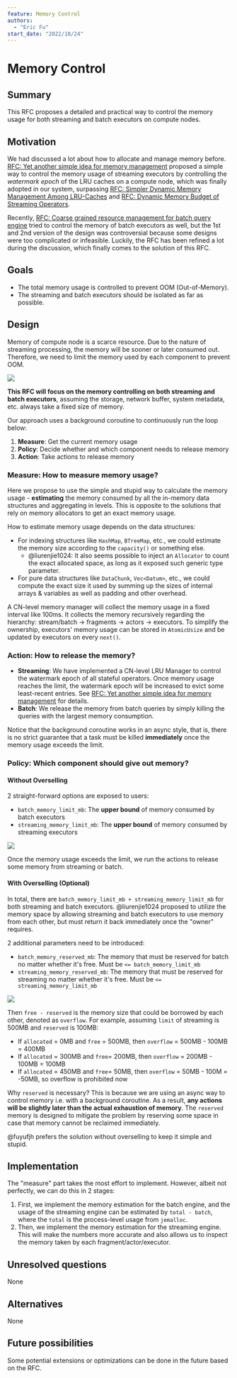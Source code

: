 ```yaml
---
feature: Memory Control
authors:
  - "Eric Fu"
start_date: "2022/10/24"
---
```


# Memory Control



## Summary

This RFC proposes a detailed and practical way to control the memory usage for both streaming and batch executors on compute nodes.

## Motivation

We had discussed a lot about how to allocate and manage memory before. [RFC: Yet another simple idea for memory management](https://singularity-data.quip.com/CldAAcFmzZSO/Yet-another-simple-idea-for-memory-management) proposed a simple way to control the memory usage of streaming executors by controlling the *watermark epoch* of the LRU caches on a compute node, which was finally adopted in our system, surpassing [RFC: Simpler Dynamic Memory Management Among LRU-Caches](https://singularity-data.quip.com/A1kHAOBUo3Im/RFC-Simpler-Dynamic-Memory-Management-Among-LRU-Caches) and [RFC: Dynamic Memory Budget of Streaming Operators](https://singularity-data.quip.com/J9KYAQc2xIbr/RFC-Dynamic-Memory-Budget-of-Streaming-Operators).

Recently, [RFC: Coarse grained resource management for batch query engine](https://github.com/risingwavelabs/rfcs/pull/11) tried to control the memory of batch executors as well, but the 1st and 2nd version of the design was controversial because some designs were too complicated or infeasible. Luckily, the RFC has been refined a lot during the discussion, which finally comes to the solution of this RFC. 

## Goals

- The total memory usage is controlled to prevent OOM (Out-of-Memory).
- The streaming and batch executors should be isolated as far as possible.

## Design

Memory of compute node is a scarce resource. Due to the nature of streaming processing, the memory will be sooner or later consumed out. Therefore, we need to limit the memory used by each component to prevent OOM.

![](images/overall-memory-allocation.drawio.svg)

**This RFC will focus on the memory controlling on both streaming and batch executors**, assuming the storage, network buffer, system metadata, etc. always take a fixed size of memory.

Our approach uses a background coroutine to continuously run the loop below:

1. **Measure**: Get the current memory usage
2. **Policy**: Decide whether and which component needs to release memory
3. **Action**: Take actions to release memory

### Measure: How to measure memory usage?

Here we propose to use the simple and stupid way to calculate the memory usage - **estimating** the memory consumed by all the in-memory data structures and aggregating in levels. This is opposite to the solutions that rely on memory allocators to get an exact memory usage.

How to estimate memory usage depends on the data structures:

- For indexing structures like `HashMap`, `BTreeMap`, etc., we could estimate the memory size according to the `capacity()` or something else. 
   - @liurenjie1024: It also seems possible to inject an `Allocator` to count the exact allocated space, as long as it exposed such generic type parameter.
- For pure data structures like `DataChunk`, `Vec<Datum>`, etc., we could compute the exact size it used by summing up the sizes of internal arrays & variables as well as padding and other overhead.

A CN-level memory manager will collect the memory usage in a fixed interval like 100ms. It collects the memory recursively regarding the hierarchy: stream/batch -> fragments -> actors -> executors. To simplify the ownership, executors' memory usage can be stored in `AtomicUsize` and be updated by executors on every `next()`.

### Action: How to release the memory?

- **Streaming**: We have implemented a CN-level LRU Manager to control the watermark epoch of all stateful operators. Once memory usage reaches the limit, the watermark epoch will be increased to evict some least-recent entries. See [RFC: Yet another simple idea for memory management](https://singularity-data.quip.com/CldAAcFmzZSO/Yet-another-simple-idea-for-memory-management) for details.
- **Batch**: We release the memory from batch queries by simply killing the queries with the largest memory consumption.

Notice that the background coroutine works in an async style, that is, there is no strict guarantee that a task must be killed **immediately** once the memory usage exceeds the limit. 

### Policy: Which component should give out memory?

#### Without Overselling

2 straight-forward options are exposed to users:

- `batch_memory_limit_mb`: The **upper bound** of memory consumed by batch executors
- `streaming_memory_limit_mb`: The **upper bound** of memory consumed by streaming executors

![](images/policy-without-overselling.drawio.svg)

Once the memory usage exceeds the limit, we run the actions to release some memory from streaming or batch.

#### With Overselling (Optional)

In total, there are `batch_memory_limit_mb + streaming_memory_limit_mb` for both streaming and batch executors. @liurenjie1024 proposed to utilize the memory space by allowing streaming and batch executors to use memory from each other, but must return it back immediately once the "owner" requires.

2 additional parameters need to be introduced:

- `batch_memory_reserved_mb`: The memory that must be reserved for batch no matter whether it's free. Must be `<= batch_memory_limit_mb`
- `streaming_memory_reserved_mb`: The memory that must be reserved for streaming no matter whether it's free. Must be `<= streaming_memory_limit_mb`

![](images/policy-with-overselling.drawio.svg)

Then `free - reserved` is the memory size that could be borrowed by each other, denoted as `overflow`. For example, assuming `limit` of streaming is 500MB and `reserved` is 100MB:

- If `allocated` = 0MB and `free` = 500MB, then `overflow` = 500MB - 100MB = 400MB
- If `allocated` = 300MB and `free`= 200MB, then `overflow` = 200MB - 100MB = 100MB
- If `allocated` = 450MB and `free`= 50MB, then `overflow` = 50MB - 100M = -50MB, so overflow is prohibited now

Why `reserved` is necessary? This is because we are using an async way to control memory i.e. with a background coroutine. As a result, **any actions will be slightly later than the actual exhaustion of memory**. The `reserved` memory is designed to mitigate the problem by reserving some space in case that memory cannot be reclaimed immediately.

@fuyufjh prefers the solution without overselling to keep it simple and stupid.

## Implementation

The "measure" part takes the most effort to implement. However, albeit not perfectly, we can do this in 2 stages:

1. First, we implement the memory estimation for the batch engine, and the usage of the streaming engine can be estimated by `total - batch`, where the `total` is the process-level usage from `jemalloc`.
2. Then, we implement the memory estimation for the streaming engine. This will make the numbers more accurate and also allows us to inspect the memory taken by each fragment/actor/executor. 


## Unresolved questions

None


## Alternatives

None

## Future possibilities

Some potential extensions or optimizations can be done in the future based on the RFC.
